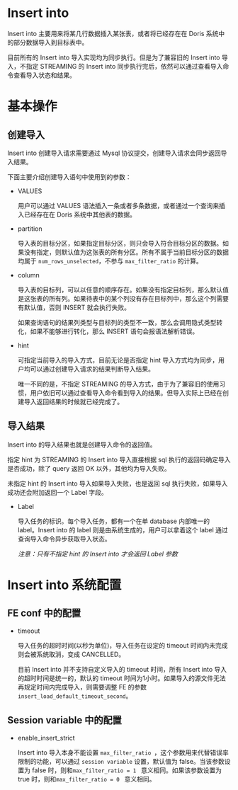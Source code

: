 # Insert into

Insert into 主要用来将某几行数据插入某张表，或者将已经存在在 Doris 系统中的部分数据导入到目标表中。

目前所有的 Insert into 导入实现均为同步执行。但是为了兼容旧的 Insert into 导入，不指定 STREAMING 的 Insert into 同步执行完后，依然可以通过查看导入命令查看导入状态和结果。

# 基本操作
## 创建导入

Insert into 创建导入请求需要通过 Mysql 协议提交，创建导入请求会同步返回导入结果。

下面主要介绍创建导入语句中使用到的参数：

+ VALUES
	
	用户可以通过 VALUES 语法插入一条或者多条数据，或者通过一个查询来插入已经存在在 Doris 系统中其他表的数据。

+ partition

	导入表的目标分区，如果指定目标分区，则只会导入符合目标分区的数据。如果没有指定，则默认值为这张表的所有分区。所有不属于当前目标分区的数据均属于 ``` num_rows_unselected ```，不参与 ``` max_filter_ratio ``` 的计算。

+ column

	导入表的目标列，可以以任意的顺序存在。如果没有指定目标列，那么默认值是这张表的所有列。如果待表中的某个列没有存在目标列中，那么这个列需要有默认值，否则 INSERT 就会执行失败。

	如果查询语句的结果列类型与目标列的类型不一致，那么会调用隐式类型转化，如果不能够进行转化，那么 INSERT 语句会报语法解析错误。
	
+ hint

	可指定当前导入的导入方式，目前无论是否指定 hint 导入方式均为同步，用户均可以通过创建导入请求的结果判断导入结果。
	
	唯一不同的是，不指定 STREAMING 的导入方式，由于为了兼容旧的使用习惯，用户依旧可以通过查看导入命令看到导入的结果。但导入实际上已经在创建导入返回结果的时候就已经完成了。
	
## 导入结果

Insert into 的导入结果也就是创建导入命令的返回值。

指定 hint 为 STREAMING 的 Insert into 导入直接根据 sql 执行的返回码确定导入是否成功，除了 query 返回 OK 以外，其他均为导入失败。

未指定 hint 的 Insert into 导入如果导入失败，也是返回 sql 执行失败，如果导入成功还会附加返回一个 Label 字段。

+ Label

	导入任务的标识。每个导入任务，都有一个在单 database 内部唯一的 label。Insert into 的 label 则是由系统生成的，用户可以拿着这个 label 通过查询导入命令异步获取导入状态。
	
	*注意：只有不指定 hint 的 Insert into 才会返回 Label 参数*
	
# Insert into 系统配置
## FE conf 中的配置

+ timeout

	导入任务的超时时间(以秒为单位)，导入任务在设定的 timeout 时间内未完成则会被系统取消，变成 CANCELLED。
	
	目前 Insert into 并不支持自定义导入的 timeout 时间，所有 Insert into 导入的超时时间是统一的，默认的 timeout 时间为1小时。如果导入的源文件无法再规定时间内完成导入，则需要调整 FE 的参数```insert_load_default_timeout_second```。
	
## Session variable 中的配置

+ enable\_insert\_strict

	Insert into 导入本身不能设置 ```max_filter_ratio ```，这个参数用来代替错误率限制的功能，可以通过 ``` session variable ``` 设置，默认值为 false。当该参数设置为 false 时，则和```max_filter_ratio = 1 ``` 意义相同。如果该参数设置为 true 时，则和```max_filter_ratio = 0 ``` 意义相同。